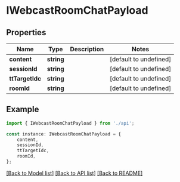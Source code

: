 # IWebcastRoomChatPayload


## Properties

Name | Type | Description | Notes
------------ | ------------- | ------------- | -------------
**content** | **string** |  | [default to undefined]
**sessionId** | **string** |  | [default to undefined]
**ttTargetIdc** | **string** |  | [default to undefined]
**roomId** | **string** |  | [default to undefined]

## Example

```typescript
import { IWebcastRoomChatPayload } from './api';

const instance: IWebcastRoomChatPayload = {
    content,
    sessionId,
    ttTargetIdc,
    roomId,
};
```

[[Back to Model list]](../README.md#documentation-for-models) [[Back to API list]](../README.md#documentation-for-api-endpoints) [[Back to README]](../README.md)
